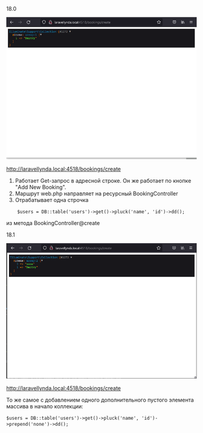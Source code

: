 18.0

<img src="./img/18.0.png" alt="drawing" width="800"/>

http://laravellynda.local:4518/bookings/create

1. Работает Get-запрос в адресной строке. Он же работает по кнопке "Add New Booking".
2. Маршрут web.php направляет на ресурсный BookingController
2. Отрабатывает одна строчка  
``` 
    $users = DB::table('users')->get()->pluck('name', 'id')->dd();  
```
из метода BookingController@create

18.1

<img src="./img/18.1.png" alt="drawing" width="800"/>

http://laravellynda.local:4518/bookings/create

То же самое с добавлением одного дополнительного пустого элемента массива в начало коллекции:  

    $users = DB::table('users')->get()->pluck('name', 'id')->prepend('none')->dd();


